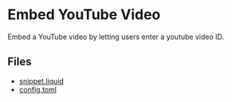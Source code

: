 # Embed YouTube Video

Embed a YouTube video by letting users enter a youtube video ID.

## Files

* [snippet.liquid](snippet.liquid)
* [config.toml](config.toml)
